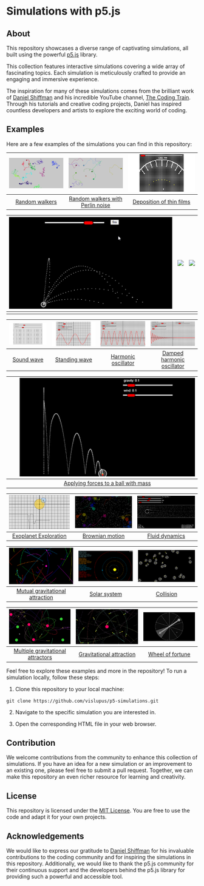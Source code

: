 # Simulations with p5.js

## About

This repository showcases a diverse range of captivating simulations, all built using the powerful [p5.js](https://p5js.org/) library.

This collection features interactive simulations covering a wide array of fascinating topics. Each simulation is meticulously crafted to provide an engaging and immersive experience.

The inspiration for many of these simulations comes from the brilliant work of [Daniel Shiffman](http://twitter.com/shiffman) and his incredible YouTube channel, [The Coding Train](https://www.youtube.com/channel/UCvjgXvBlbQiydffZU7m1_aw). Through his tutorials and creative coding projects, Daniel has inspired countless developers and artists to explore the exciting world of coding.

## Examples

Here are a few examples of the simulations you can find in this repository:

| ![Random walkers](screenshots/chrome_2023-08-17_08-17-54.png) | ![Random walkers with Perlin noise](screenshots/chrome_2023-08-17_08-21-21.png) | ![Deposition of thin films](screenshots/chrome_2023-08-17_15-33-54.png) |
| :---: | :---: | :---: |
| [Random walkers](https://vislupus.github.io/p5-simulations/random_walkers.html) | [Random walkers with Perlin noise](https://vislupus.github.io/p5-simulations/random_walkers_perlin_noise.html) | [Deposition of thin films](https://vislupus.github.io/p5-simulations/deposition.html) |

| ![Cannonball shooting](screenshots/chrome_2023-08-17_09-45-47.png) | ![](screenshots/) | ![](screenshots/) |
| :---: | :---: | :---: |
| []() | []() | []() |

| ![Sound wave](screenshots/chrome_2023-08-17_09-46-06.png) | ![Standing wave](screenshots/chrome_2023-08-17_09-46-35.png) | ![Harmonic oscillator](screenshots/chrome_2023-08-17_15-34-16.png) | ![Damped harmonic oscillator](screenshots/chrome_2023-08-17_15-34-06.png) |
| :---: | :---: | :---: | :---: |
| [Sound wave](https://vislupus.github.io/p5-simulations/sound_wave.html) | [Standing wave](https://vislupus.github.io/p5-simulations/standing_wave.html) | [Harmonic oscillator](https://vislupus.github.io/p5-simulations/harmonic_oscillator.html) | [Damped harmonic oscillator](https://vislupus.github.io/p5-simulations/damped_harmonic_oscillator.html) |

|  |  | ![Applying forces to a ball with mass](screenshots/chrome_2023-08-17_15-58-03.png) |
| :---: | :---: | :---: |
|  |  | [Applying forces to a ball with mass](https://vislupus.github.io/p5-simulations/ball_apply_force_and_mass_mult.html) |

| ![Exoplanet Exploration](screenshots/chrome_2023-08-17_15-33-08.png) | ![Brownian motion](screenshots/chrome_2023-08-17_15-59-19.png) | ![Fluid dynamics](screenshots/chrome_2023-08-17_16-00-19.png) |
| :---: | :---: | :---: |
| [Exoplanet Exploration](https://vislupus.github.io/p5-simulations/exoplanet.html) | [Brownian motion](https://vislupus.github.io/p5-simulations/brownian_motion.html) | [Fluid dynamics](https://vislupus.github.io/p5-simulations/fluid_dynamics.html) |

| ![Mutual gravitational attraction](screenshots/chrome_2023-08-17_16-01-02.png) | ![Solar system](screenshots/chrome_2023-08-17_16-00-35.png) | ![Collision](screenshots/chrome_2023-08-17_16-00-08.png) |
| :---: | :---: | :---: |
| [Mutual gravitational attraction](https://vislupus.github.io/p5-simulations/mutual_gravitational_attraction.html) | [Solar system](https://vislupus.github.io/p5-simulations/solar_system.html) | [Collision](https://vislupus.github.io/p5-simulations/collision.html) |

| ![Multiple gravitational attractors](screenshots/chrome_2023-08-17_15-59-02.png) | ![Gravitational attraction](screenshots/chrome_2023-08-17_15-58-17.png) | ![Wheel of fortune](screenshots/chrome_2023-08-21_15-56-09.png) |
| :---: | :---: | :---: |
| [Multiple gravitational attractors](https://vislupus.github.io/p5-simulations/multiple_gravitational_attractors.html) | [Gravitational attraction](https://vislupus.github.io/p5-simulations/gravitational_attraction.html) | [Wheel of fortune](https://vislupus.github.io/p5-simulations/wheel_of_fortune.html) |

Feel free to explore these examples and more in the repository! To run a simulation locally, follow these steps:

1. Clone this repository to your local machine:
```
git clone https://github.com/vislupus/p5-simulations.git
```
2. Navigate to the specific simulation you are interested in.

3. Open the corresponding HTML file in your web browser.

## Contribution

We welcome contributions from the community to enhance this collection of simulations. If you have an idea for a new simulation or an improvement to an existing one, please feel free to submit a pull request. Together, we can make this repository an even richer resource for learning and creativity.

## License

This repository is licensed under the [MIT License](LICENSE). You are free to use the code and adapt it for your own projects.

## Acknowledgements

We would like to express our gratitude to [Daniel Shiffman](http://twitter.com/shiffman) for his invaluable contributions to the coding community and for inspiring the simulations in this repository. Additionally, we would like to thank the p5.js community for their continuous support and the developers behind the p5.js library for providing such a powerful and accessible tool.

<!--
| ![](screenshots/) | ![](screenshots/) | ![](screenshots/) |
| :---: | :---: | :---: |
| []() | []() | []() |
-->

